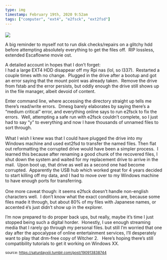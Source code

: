 ```yaml
---
type: img
timestamp: February 19th, 2020 9:52am
tags: ["computer", "ext4", "e2fsck", "ext2fsd"]
---
```

####
<img src="https://saturdayxiii.github.io/media/190913838744.jpg"/>
                                                                                          
A big reminder to myself not to run disk checks/repairs on a glitchy hdd before attempting absolutely everything to get the files off.  RIP lossless, extended Escaflowne movie ost.<br/>

A detailed account in hopes that I don’t forget:<br/>I had a large EXT4 HDD disappear off my Rpi nas (lol, so l337).  Restarted a couple times with no change.  Plugged in the drive after a bootup and got an error saying that the mount point was already taken.  Remove the drive from fstab and the error persists, but oddly enough the drive still shows up in the file manager, albeit devoid of content.

Enter command line, where accessing the directory straight up tells me there’s read/write errors.  Dmesg barely elaborates by saying there’s a “medium critical” error, and everything online says to run e2fsck to fix the errors.  Well, attempting a safe run with e2fsck couldn’t complete, so I just had to say “y” to everything and now I have thousands of unnamed files to sort through.<br/><br/>What I wish I knew was that I could have plugged the drive into my Windows machine and used ext2fsd to transfer the named files. Then flat out reformatting the corrupted drive would have been a simpler process.  I learned this because after renaming a good chunk of the recovered files, I shut down the system and waited for my replacement drive to arrive in the mail.  Upon boot up, that drive as well as a second one had become corrupted.  Apparently the USB hub which worked great for 4 years decided to start killing off my data, and I had to move over to my Windows machine to have enough ports for transferring.<br/><br/>One more caveat though: it seems e2fsck doesn’t handle non-english characters well.  I don’t know what the exact conditions are, because some files made it through, but about 80% of my files with Japanese names, or accented é’s just didn’t show up in the explorer.  <br/>

I’m now prepared to do proper back ups, but really, maybe it’s time I just stopped being such a digital horder.  Honestly, I use enough streaming media that I rarely go through my personal files. but still I’m worried that one day after the apocalypse of online entertainment services, I’ll desperately want to play that drm-free copy of Witcher 2.   Here’s hoping there’s still compatibility tutorials to get it working on Windows XX.<br/>
 
                                    
                
                
                
                
                                
<small>source: https://saturdayxiii.tumblr.com/post/190913838744</small>